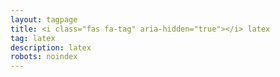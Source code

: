 ```yaml
---
layout: tagpage
title: <i class="fas fa-tag" aria-hidden="true"></i> latex
tag: latex
description: latex
robots: noindex
---
```

